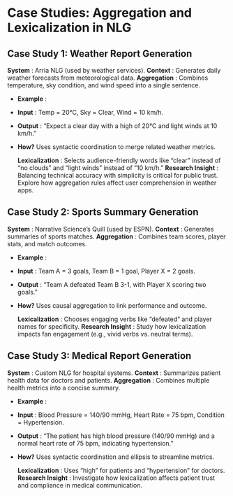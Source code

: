 # Case Studies: Aggregation and Lexicalization in NLG

## Case Study 1: Weather Report Generation

**System** : Arria NLG (used by weather services).
**Context** : Generates daily weather forecasts from meteorological data.
**Aggregation** : Combines temperature, sky condition, and wind speed into a single sentence.

- **Example** :
- **Input** : Temp = 20°C, Sky = Clear, Wind = 10 km/h.
- **Output** : “Expect a clear day with a high of 20°C and light winds at 10 km/h.”
- **How?** Uses syntactic coordination to merge related weather metrics.

  **Lexicalization** : Selects audience-friendly words like “clear” instead of “no clouds” and “light winds” instead of “10 km/h.”
  **Research Insight** : Balancing technical accuracy with simplicity is critical for public trust. Explore how aggregation rules affect user comprehension in weather apps.

## Case Study 2: Sports Summary Generation

**System** : Narrative Science’s Quill (used by ESPN).
**Context** : Generates summaries of sports matches.
**Aggregation** : Combines team scores, player stats, and match outcomes.

- **Example** :
- **Input** : Team A = 3 goals, Team B = 1 goal, Player X = 2 goals.
- **Output** : “Team A defeated Team B 3-1, with Player X scoring two goals.”
- **How?** Uses causal aggregation to link performance and outcome.

  **Lexicalization** : Chooses engaging verbs like “defeated” and player names for specificity.
  **Research Insight** : Study how lexicalization impacts fan engagement (e.g., vivid verbs vs. neutral terms).

## Case Study 3: Medical Report Generation

**System** : Custom NLG for hospital systems.
**Context** : Summarizes patient health data for doctors and patients.
**Aggregation** : Combines multiple health metrics into a concise summary.

- **Example** :
- **Input** : Blood Pressure = 140/90 mmHg, Heart Rate = 75 bpm, Condition = Hypertension.
- **Output** : “The patient has high blood pressure (140/90 mmHg) and a normal heart rate of 75 bpm, indicating hypertension.”
- **How?** Uses syntactic coordination and ellipsis to streamline metrics.

  **Lexicalization** : Uses “high” for patients and “hypertension” for doctors.
  **Research Insight** : Investigate how lexicalization affects patient trust and compliance in medical communication.
